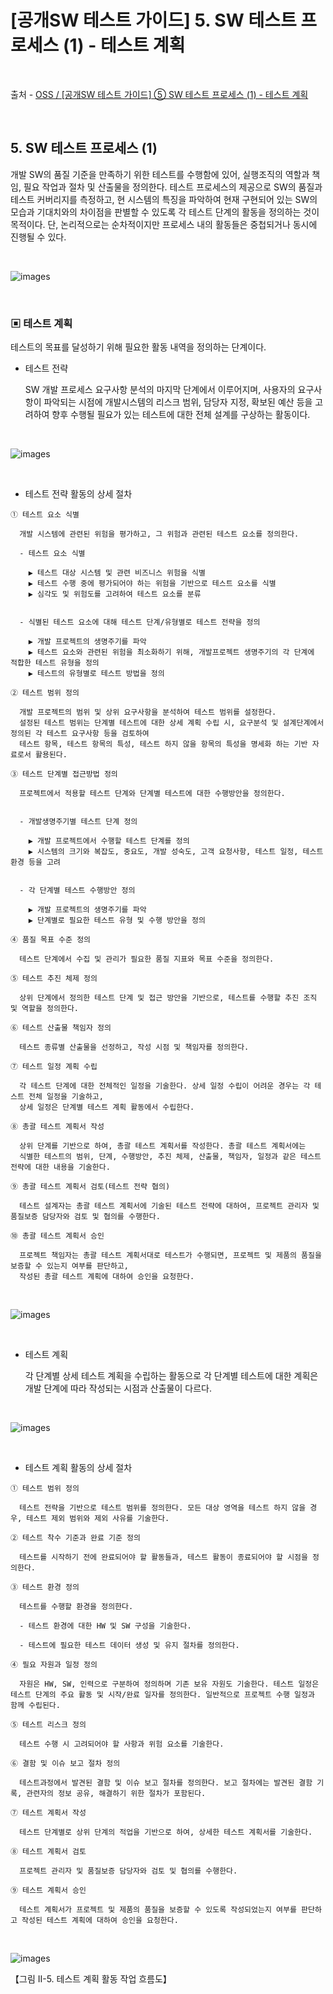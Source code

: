 # [공개SW 테스트 가이드] 5. SW 테스트 프로세스 (1) - 테스트 계획

<br/>

출처 - [OSS / [공개SW 테스트 가이드] ⑤ SW 테스트 프로세스 (1) - 테스트 계획](https://www.oss.kr/info_test/show/2925ef2f-8686-4388-a192-3bd1d70eb700?search_keyword=sw+%ED%85%8C%EC%8A%A4%ED%8A%B8&page=5)

<br/>

## 5. SW 테스트 프로세스 (1)

개발 SW의 품질 기준을 만족하기 위한 테스트를 수행함에 있어, 실행조직의 역할과 책임, 필요 작업과 절차 및 산출물을 정의한다.
테스트 프로세스의 제공으로 SW의 품질과 테스트 커버리지를 측정하고, 현 시스템의 특징을 파악하여 현재 구현되어 있는 SW의 모습과 기대치와의 차이점을 판별할 수 있도록 각 테스트 단계의 활동을 정의하는 것이 목적이다.
단, 논리적으로는 순차적이지만 프로세스 내의 활동들은 중첩되거나 동시에 진행될 수 있다.

<br/>

![images](images/20191127-1045-01.png)

<br/>

### ▣ 테스트 계획

테스트의 목표를 달성하기 위해 필요한 활동 내역을 정의하는 단계이다.

- 테스트 전략

  SW 개발 프로세스 요구사항 분석의 마지막 단계에서 이루어지며, 사용자의 요구사항이 파악되는 시점에 개발시스템의 리스크 범위, 담당자 지정, 확보된 예산 등을 고려하여 향후 수행될 필요가 있는 테스트에 대한 전체 설계를 구상하는 활동이다.

<br/>

![images](images/20191127-1045-02.png)

<br/>

- 테스트 전략 활동의 상세 절차

```
① 테스트 요소 식별

  개발 시스템에 관련된 위험을 평가하고, 그 위험과 관련된 테스트 요소를 정의한다.

  - 테스트 요소 식별

    ▶ 테스트 대상 시스템 및 관련 비즈니스 위험을 식별
    ▶ 테스트 수행 중에 평가되어야 하는 위험을 기반으로 테스트 요소를 식별
    ▶ 심각도 및 위험도를 고려하여 테스트 요소를 분류


  - 식별된 테스트 요소에 대해 테스트 단계/유형별로 테스트 전략을 정의

    ▶ 개발 프로젝트의 생명주기를 파악
    ▶ 테스트 요소와 관련된 위험을 최소화하기 위해, 개발프로젝트 생명주기의 각 단계에 적합한 테스트 유형을 정의
    ▶ 테스트의 유형별로 테스트 방법을 정의

② 테스트 범위 정의

  개발 프로젝트의 범위 및 상위 요구사항을 분석하여 테스트 범위를 설정한다.
  설정된 테스트 범위는 단계별 테스트에 대한 상세 계획 수립 시, 요구분석 및 설계단계에서 정의된 각 테스트 요구사항 등을 검토하여
  테스트 항목, 테스트 항목의 특성, 테스트 하지 않을 항목의 특성을 명세화 하는 기반 자료로서 활용된다.

③ 테스트 단계별 접근방법 정의

  프로젝트에서 적용할 테스트 단계와 단계별 테스트에 대한 수행방안을 정의한다.


  - 개발생명주기별 테스트 단계 정의

    ▶ 개발 프로젝트에서 수행할 테스트 단계를 정의
    ▶ 시스템의 크기와 복잡도, 중요도, 개발 성숙도, 고객 요청사항, 테스트 일정, 테스트환경 등을 고려


  - 각 단계별 테스트 수행방안 정의

    ▶ 개발 프로젝트의 생명주기를 파악
    ▶ 단계별로 필요한 테스트 유형 및 수행 방안을 정의

④ 품질 목표 수준 정의

  테스트 단계에서 수집 및 관리가 필요한 품질 지표와 목표 수준을 정의한다.

⑤ 테스트 추진 체제 정의

  상위 단계에서 정의한 테스트 단계 및 접근 방안을 기반으로, 테스트를 수행할 추진 조직 및 역할을 정의한다.

⑥ 테스트 산출물 책임자 정의

  테스트 종류별 산출물을 선정하고, 작성 시점 및 책임자를 정의한다.

⑦ 테스트 일정 계획 수립

  각 테스트 단계에 대한 전체적인 일정을 기술한다. 상세 일정 수립이 어려운 경우는 각 테스트 전체 일정을 기술하고,
  상세 일정은 단계별 테스트 계획 활동에서 수립한다.

⑧ 총괄 테스트 계획서 작성

  상위 단계를 기반으로 하여, 총괄 테스트 계획서를 작성한다. 총괄 테스트 계획서에는
  식별한 테스트의 범위, 단계, 수행방안, 추진 체제, 산출물, 책임자, 일정과 같은 테스트 전략에 대한 내용을 기술한다.

⑨ 총괄 테스트 계획서 검토(테스트 전략 협의)

  테스트 설계자는 총괄 테스트 계획서에 기술된 테스트 전략에 대하여, 프로젝트 관리자 및 품질보증 담당자와 검토 및 협의를 수행한다.

⑩ 총괄 테스트 계획서 승인

  프로젝트 책임자는 총괄 테스트 계획서대로 테스트가 수행되면, 프로젝트 및 제품의 품질을 보증할 수 있는지 여부를 판단하고,
  작성된 총괄 테스트 계획에 대하여 승인을 요청한다.
```

<br/>

![images](images/20191127-1045-03.png)

<br/>

- 테스트 계획

  각 단계별 상세 테스트 계획을 수립하는 활동으로 각 단계별 테스트에 대한 계획은 개발 단계에 따라 작성되는 시점과 산출물이 다르다.

<br/>

![images](images/20191127-1045-04.png)

<br/>

- 테스트 계획 활동의 상세 절차

```
① 테스트 범위 정의

  테스트 전략을 기반으로 테스트 범위를 정의한다. 모든 대상 영역을 테스트 하지 않을 경우, 테스트 제외 범위와 제외 사유를 기술한다.

② 테스트 착수 기준과 완료 기준 정의

  테스트를 시작하기 전에 완료되어야 할 활동들과, 테스트 활동이 종료되어야 할 시점을 정의한다.

③ 테스트 환경 정의

  테스트를 수행할 환경을 정의한다.

  - 테스트 환경에 대한 HW 및 SW 구성을 기술한다.

  - 테스트에 필요한 테스트 데이터 생성 및 유지 절차를 정의한다.

④ 필요 자원과 일정 정의

  자원은 HW, SW, 인력으로 구분하여 정의하며 기존 보유 자원도 기술한다. 테스트 일정은 테스트 단계의 주요 활동 및 시작/완료 일자를 정의한다. 일반적으로 프로젝트 수행 일정과 함께 수립된다.

⑤ 테스트 리스크 정의

  테스트 수행 시 고려되어야 할 사항과 위험 요소를 기술한다.

⑥ 결함 및 이슈 보고 절차 정의

  테스트과정에서 발견된 결함 및 이슈 보고 절차를 정의한다. 보고 절차에는 발견된 결함 기록, 관련자의 정보 공유, 해결하기 위한 절차가 포함된다.

⑦ 테스트 계획서 작성

  테스트 단계별로 상위 단계의 적업을 기반으로 하여, 상세한 테스트 계획서를 기술한다.

⑧ 테스트 계획서 검토

  프로젝트 관리자 및 품질보증 담당자와 검토 및 협의를 수행한다.

⑨ 테스트 계획서 승인

  테스트 계획서가 프로젝트 및 제품의 품질을 보증할 수 있도록 작성되었는지 여부를 판단하고 작성된 테스트 계획에 대하여 승인을 요청한다.
```

<br/>

![images](images/20191127-1045-05.png)

【그림 II-5. 테스트 계획 활동 작업 흐름도】

<br/>

